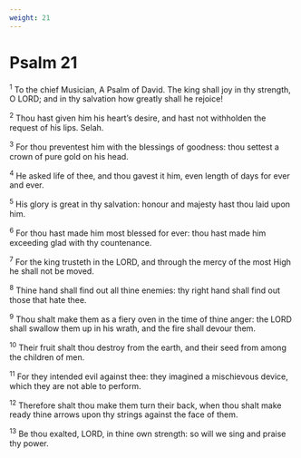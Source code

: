 ```yaml
---
weight: 21
---
```


# Psalm 21

<sup>1</sup> To the chief Musician, A Psalm of David. The king shall joy in thy strength, O LORD; and in thy salvation how greatly shall he rejoice! 

<sup>2</sup> Thou hast given him his heart’s desire, and hast not withholden the request of his lips. Selah. 

<sup>3</sup> For thou preventest him with the blessings of goodness: thou settest a crown of pure gold on his head. 

<sup>4</sup> He asked life of thee, and thou gavest it him, even length of days for ever and ever. 

<sup>5</sup> His glory is great in thy salvation: honour and majesty hast thou laid upon him. 

<sup>6</sup> For thou hast made him most blessed for ever: thou hast made him exceeding glad with thy countenance. 

<sup>7</sup> For the king trusteth in the LORD, and through the mercy of the most High he shall not be moved. 

<sup>8</sup> Thine hand shall find out all thine enemies: thy right hand shall find out those that hate thee. 

<sup>9</sup> Thou shalt make them as a fiery oven in the time of thine anger: the LORD shall swallow them up in his wrath, and the fire shall devour them. 

<sup>10</sup> Their fruit shalt thou destroy from the earth, and their seed from among the children of men. 

<sup>11</sup> For they intended evil against thee: they imagined a mischievous device, which they are not able to perform. 

<sup>12</sup> Therefore shalt thou make them turn their back, when thou shalt make ready thine arrows upon thy strings against the face of them. 

<sup>13</sup> Be thou exalted, LORD, in thine own strength: so will we sing and praise thy power. 


